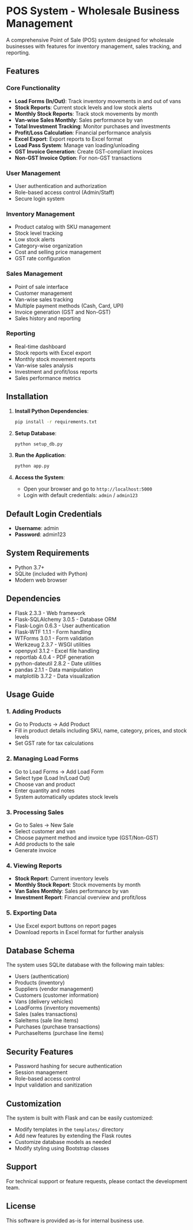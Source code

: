 # POS System - Wholesale Business Management

A comprehensive Point of Sale (POS) system designed for wholesale businesses with features for inventory management, sales tracking, and reporting.

## Features

### Core Functionality
- **Load Forms (In/Out)**: Track inventory movements in and out of vans
- **Stock Reports**: Current stock levels and low stock alerts
- **Monthly Stock Reports**: Track stock movements by month
- **Van-wise Sales Monthly**: Sales performance by van
- **Total Investment Tracking**: Monitor purchases and investments
- **Profit/Loss Calculation**: Financial performance analysis
- **Excel Export**: Export reports to Excel format
- **Load Pass System**: Manage van loading/unloading
- **GST Invoice Generation**: Create GST-compliant invoices
- **Non-GST Invoice Option**: For non-GST transactions

### User Management
- User authentication and authorization
- Role-based access control (Admin/Staff)
- Secure login system

### Inventory Management
- Product catalog with SKU management
- Stock level tracking
- Low stock alerts
- Category-wise organization
- Cost and selling price management
- GST rate configuration

### Sales Management
- Point of sale interface
- Customer management
- Van-wise sales tracking
- Multiple payment methods (Cash, Card, UPI)
- Invoice generation (GST and Non-GST)
- Sales history and reporting

### Reporting
- Real-time dashboard
- Stock reports with Excel export
- Monthly stock movement reports
- Van-wise sales analysis
- Investment and profit/loss reports
- Sales performance metrics

## Installation

1. **Install Python Dependencies**:
   ```bash
   pip install -r requirements.txt
   ```

2. **Setup Database**:
   ```bash
   python setup_db.py
   ```

3. **Run the Application**:
   ```bash
   python app.py
   ```

4. **Access the System**:
   - Open your browser and go to `http://localhost:5000`
   - Login with default credentials: `admin` / `admin123`

## Default Login Credentials

- **Username**: admin
- **Password**: admin123

## System Requirements

- Python 3.7+
- SQLite (included with Python)
- Modern web browser

## Dependencies

- Flask 2.3.3 - Web framework
- Flask-SQLAlchemy 3.0.5 - Database ORM
- Flask-Login 0.6.3 - User authentication
- Flask-WTF 1.1.1 - Form handling
- WTForms 3.0.1 - Form validation
- Werkzeug 2.3.7 - WSGI utilities
- openpyxl 3.1.2 - Excel file handling
- reportlab 4.0.4 - PDF generation
- python-dateutil 2.8.2 - Date utilities
- pandas 2.1.1 - Data manipulation
- matplotlib 3.7.2 - Data visualization

## Usage Guide

### 1. Adding Products
- Go to Products → Add Product
- Fill in product details including SKU, name, category, prices, and stock levels
- Set GST rate for tax calculations

### 2. Managing Load Forms
- Go to Load Forms → Add Load Form
- Select type (Load In/Load Out)
- Choose van and product
- Enter quantity and notes
- System automatically updates stock levels

### 3. Processing Sales
- Go to Sales → New Sale
- Select customer and van
- Choose payment method and invoice type (GST/Non-GST)
- Add products to the sale
- Generate invoice

### 4. Viewing Reports
- **Stock Report**: Current inventory levels
- **Monthly Stock Report**: Stock movements by month
- **Van Sales Monthly**: Sales performance by van
- **Investment Report**: Financial overview and profit/loss

### 5. Exporting Data
- Use Excel export buttons on report pages
- Download reports in Excel format for further analysis

## Database Schema

The system uses SQLite database with the following main tables:
- Users (authentication)
- Products (inventory)
- Suppliers (vendor management)
- Customers (customer information)
- Vans (delivery vehicles)
- LoadForms (inventory movements)
- Sales (sales transactions)
- SaleItems (sale line items)
- Purchases (purchase transactions)
- PurchaseItems (purchase line items)

## Security Features

- Password hashing for secure authentication
- Session management
- Role-based access control
- Input validation and sanitization

## Customization

The system is built with Flask and can be easily customized:
- Modify templates in the `templates/` directory
- Add new features by extending the Flask routes
- Customize database models as needed
- Modify styling using Bootstrap classes

## Support

For technical support or feature requests, please contact the development team.

## License

This software is provided as-is for internal business use.
